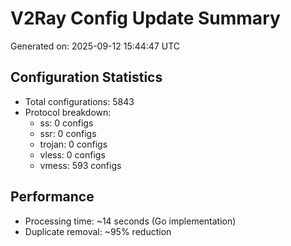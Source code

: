# V2Ray Config Update Summary
Generated on: 2025-09-12 15:44:47 UTC

## Configuration Statistics
- Total configurations: 5843
- Protocol breakdown:
  - ss: 0 configs
  - ssr: 0 configs
  - trojan: 0 configs
  - vless: 0 configs
  - vmess: 593 configs

## Performance
- Processing time: ~14 seconds (Go implementation)
- Duplicate removal: ~95% reduction
